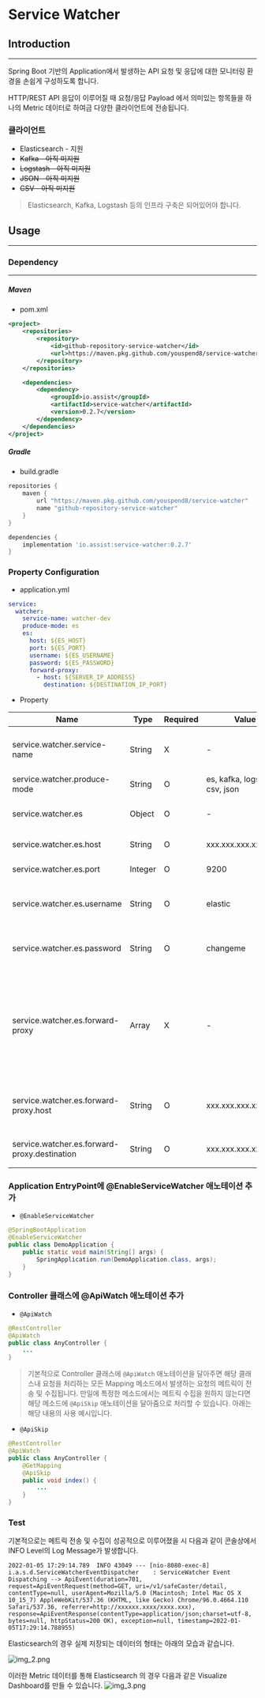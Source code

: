 # Service Watcher

## Introduction

---

Spring Boot 기반의 Application에서 발생하는 API 요청 및 응답에 대한 모니터링 환경을 손쉽게 구성하도록 합니다.

HTTP/REST API 응답이 이루어질 때 요청/응답 Payload 에서 의미있는 항목들을 하나의 Metric 데이터로 하여금 다양한 클라이언트에 전송됩니다.

### 클라이언트

- Elasticsearch - 지원
- ~~Kafka - 아직 미지원~~
- ~~Logstash - 아직 미지원~~
- ~~JSON - 아직 미지원~~
- ~~CSV - 아직 미지원~~

> Elasticsearch, Kafka, Logstash 등의 인프라 구축은 되어있어야 합니다.

## Usage

---

### Dependency

---
##### Maven
- pom.xml
```xml
<project>
    <repositories>
        <repository>
            <id>github-repository-service-watcher</id>
            <url>https://maven.pkg.github.com/youspend8/service-watcher</url>
        </repository>
    </repositories>

    <dependencies>
        <dependency>
            <groupId>io.assist</groupId>
            <artifactId>service-watcher</artifactId>
            <version>0.2.7</version>
        </dependency>
    </dependencies>
</project>
```

##### Gradle
- build.gradle

```groovy
repositories {
    maven {
        url "https://maven.pkg.github.com/youspend8/service-watcher"
        name "github-repository-service-watcher"
    }
}

dependencies {
    implementation 'io.assist:service-watcher:0.2.7'
}
```

### Property Configuration

- application.yml

```yaml
service:
  watcher:
    service-name: watcher-dev
    produce-mode: es
    es:
      host: ${ES_HOST}
      port: ${ES_PORT}
      username: ${ES_USERNAME}
      password: ${ES_PASSWORD}
      forward-proxy:
        - host: ${SERVER_IP_ADDRESS}
          destination: ${DESTINATION_IP_PORT}
```
- Property

|Name|Type|Required|Value|Description|
|------|---|---|---|---|
|service.watcher.service-name|String|X|-|서비스 명 (기본값 : Spring Application Name)|
|service.watcher.produce-mode|String|O|es, kafka, logstash, csv, json|Produce 모드|
|service.watcher.es|Object|O|-|produce-mode가 es 일시 필수|
|service.watcher.es.host|String|O|xxx.xxx.xxx.xxx|Elasticsearch 서버 IP|
|service.watcher.es.port|Integer|O|9200|Elasticsearch 서버 Port|
|service.watcher.es.username|String|O|elastic|Elasticsearch 서버 인증 Username (X-PACK)|
|service.watcher.es.password|String|O|changeme|Elasticsearch 서버 인증 Password (X-PACK)|
|service.watcher.es.forward-proxy|Array|X|-|포워드 프록시 사용 여부로 분산 어플리케이션 환경의 경우 다수의 서버와 다수의 프록시 서버가 존재할 수 있는 환경에서 유용함|
|service.watcher.es.forward-proxy.host|String|O|xxx.xxx.xxx.xxx|해당 어플리케이션이 실행되는 서버의 IP 주소|
|service.watcher.es.forward-proxy.destination|String|O|xxx.xxx.xxx.xxx:xxxx|Forward Proxy 대상 서버 IP 및 포트|

### Application EntryPoint에 @EnableServiceWatcher 애노테이션 추가

- `@EnableServiceWatcher`
```java
@SpringBootApplication
@EnableServiceWatcher
public class DemoApplication {
    public static void main(String[] args) {
        SpringApplication.run(DemoApplication.class, args);
    }
}
```

### Controller 클래스에 @ApiWatch 애노테이션 추가
- `@ApiWatch`
```java
@RestController
@ApiWatch
public class AnyController {
    ...
}
```

> 기본적으로 Controller 클래스에 `@ApiWatch` 애노테이션을 달아주면 해당 클래스내 요청을 처리하는 모든 Mapping 메소드에서 발생하는 요청의 메트릭이 전송 및 수집됩니다. 만일에 특정한 메소드에서는 메트릭 수집을 원하지 않는다면 해당 메소드에 `@ApiSkip`  애노테이션을 달아줌으로 처리할 수 있습니다.
> 아래는 해당 내용의 사용 예시입니다.

- `@ApiSkip`
```java
@RestController
@ApiWatch
public class AnyController {
    @GetMapping
    @ApiSkip
    public void index() {
        ...
    }
}
```

### Test

기본적으로는 메트릭 전송 및 수집이 성공적으로 이루어졌을 시 다음과 같이 콘솔상에서 INFO Level의 Log Message가 발생합니다.
```text
2022-01-05 17:29:14.789  INFO 43049 --- [nio-8080-exec-8] i.a.s.d.ServiceWatcherEventDispatcher    : ServiceWatcher Event Dispatching --> ApiEvent(duration=701, request=ApiEventRequest(method=GET, uri=/v1/safeCaster/detail, contentType=null, userAgent=Mozilla/5.0 (Macintosh; Intel Mac OS X 10_15_7) AppleWebKit/537.36 (KHTML, like Gecko) Chrome/96.0.4664.110 Safari/537.36, referrer=http://xxxxxx.xxxx/xxxx.xxx), response=ApiEventResponse(contentType=application/json;charset=utf-8, bytes=null, httpStatus=200 OK), exception=null, timestamp=2022-01-05T17:29:14.788955)
```

Elasticsearch의 경우 실제 저장되는 데이터의 형태는 아래의 모습과 같습니다.

![img_2.png](docs/img_2.png)

이러한 Metric 데이터를 통해 Elasticsearch 의 경우 다음과 같은 Visualize Dashboard를 만들 수 있습니다.
![img_3.png](docs/img_3.png)
